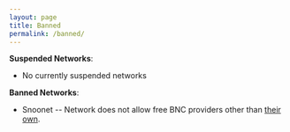 ```yaml
---
layout: page
title: Banned
permalink: /banned/
---
```

**Suspended Networks**:

* No currently suspended networks

**Banned Networks**:

* Snoonet -- Network does not allow free BNC providers other than [their own](https://snoonet.org/bnc).
